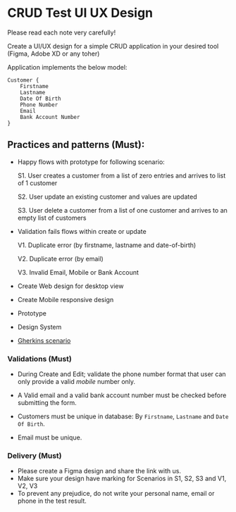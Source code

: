# CRUD Test UI UX Design

Please read each note very carefully!

Create a UI/UX design for a simple CRUD application in your desired tool (Figma, Adobe XD or any toher) 

Application implements the below model:
```
Customer {
	Firstname
	Lastname
	Date Of Birth
	Phone Number
	Email
	Bank Account Number
}
```
## Practices and patterns (Must):

- Happy flows with prototype for following scenario:
	
	S1. User creates a customer from a list of zero entries and arrives to list of 1 customer
	
	S2. User update an existing customer and values are updated
	
	S3. User delete a customer from a list of one customer and arrives to an empty list of customers
	
- Validation fails flows within create or update

	V1. Duplicate error (by firstname, lastname and date-of-birth)
	
	V2. Duplicate error (by email)
	
	V3. Invalid Email, Mobile or Bank Account
	
- Create Web design for desktop view
- Create Mobile responsive design
- Prototype
- Design System
- [Gherkins scenario](https://www.cucumber.io/)

### Validations (Must)

- During Create and Edit; validate the phone number format that user can only provide a valid *mobile* number only.

- A Valid email and a valid bank account number must be checked before submitting the form.

- Customers must be unique in database: By `Firstname`, `Lastname` and `Date Of Birth`.

- Email must be unique.

### Delivery (Must)
- Please create a Figma design and share the link with us.
- Make sure your design have marking for Scenarios in S1, S2, S3 and V1, V2, V3
- To prevent any prejudice, do not write your personal name, email or phone in the test result.
